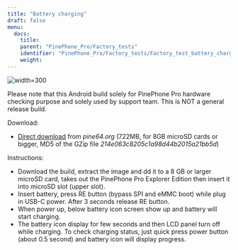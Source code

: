 ```yaml
---
title: "Battery charging"
draft: false
menu:
  docs:
    title:
    parent: "PinePhone_Pro/Factory_tests"
    identifier: "PinePhone_Pro/Factory_tests/Factory_test_battery_charging"
    weight: 
---
```


![width=300](/documentation/images/PPP_Abdroid_Test_Utility-1.jpg)

Please note that this Android build solely for PinePhone Pro hardware checking purpose and solely used by support team. This is NOT a general release build.

Download:

* [Direct download](http://files.pine64.org/os/PinePhonePro/pinephone_pro_dd_android9_QC_Test_SDboot_20220215-8GB.img.gz) from _pine64.org_ (722MB, for 8GB microSD cards or bigger, MD5 of the GZip file _214e063c8205c1a98d44b2015a21bb5d_)

Instructions:

* Download the build, extract the image and dd it to a 8 GB or larger microSD card, takes out the PinePhone Pro Explorer Edition then insert it into microSD slot (upper slot).
* Insert battery, press RE button (bypass SPI and eMMC boot)  while plug in USB-C power. After 3 seconds release RE button.
* When power up, below battery icon screen show up and battery will start charging.
* The battery icon display for few seconds and then LCD panel turn off while charging. To check charging status, just quick press power button (about 0.5 second) and battery icon will display progress.
